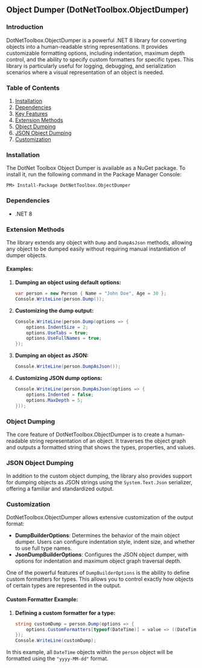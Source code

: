 ## Object Dumper (DotNetToolbox.ObjectDumper)

### Introduction
DotNetToolbox.ObjectDumper is a powerful .NET 8 library for converting objects into a human-readable string representations. It provides customizable formatting options, including indentation, maximum depth control, and the ability to specify custom formatters for specific types.
This library is particularly useful for logging, debugging, and serialization scenarios where a visual representation of an object is needed.

### Table of Contents
1. [Installation](#installation)
2. [Dependencies](#dependencies)
3. [Key Features](#key-features)
4. [Extension Methods](#extension-methods)
5. [Object Dumping](#object-dumping)
6. [JSON Object Dumping](#json-object-dumping)
7. [Customization](#customization)

### Installation
The DotNet Toolbox Object Dumper is available as a NuGet package. To install it, run the following command in the Package Manager Console:

```shell
PM> Install-Package DotNetToolbox.ObjectDumper
```

### Dependencies
- .NET 8

### Extension Methods
The library extends any object with `Dump` and `DumpAsJson` methods, allowing any object to be dumped easily without requiring manual instantiation of dumper objects.

#### Examples:
1. **Dumping an object using default options:**
    ```csharp
    var person = new Person { Name = "John Doe", Age = 30 };
    Console.WriteLine(person.Dump());
    ```

2. **Customizing the dump output:**
    ```csharp
    Console.WriteLine(person.Dump(options => {
        options.IndentSize = 2;
        options.UseTabs = true;
        options.UseFullNames = true;
    });
    ```

3. **Dumping an object as JSON:**
    ```csharp
    Console.WriteLine(person.DumpAsJson());
    ```

4. **Customizing JSON dump options:**
    ```csharp
    Console.WriteLine(person.DumpAsJson(options => {
        options.Indented = false;
        options.MaxDepth = 5;
    }));
    ```

### Object Dumping
The core feature of DotNetToolbox.ObjectDumper is to create a human-readable string representation of an object. It traverses the object graph and outputs a formatted string that shows the types, properties, and values.

### JSON Object Dumping
In addition to the custom object dumping, the library also provides support for dumping objects as JSON strings using the `System.Text.Json` serializer, offering a familiar and standardized output.

### Customization
DotNetToolbox.ObjectDumper allows extensive customization of the output format:

- **DumpBuilderOptions**: Determines the behavior of the main object dumper. Users can configure indentation style, indent size, and whether to use full type names.
- **JsonDumpBuilderOptions**: Configures the JSON object dumper, with options for indentation and maximum object graph traversal depth.

One of the powerful features of `DumpBuilderOptions` is the ability to define custom formatters for types. This allows you to control exactly how objects of certain types are represented in the output.

#### Custom Formatter Example:
1. **Defining a custom formatter for a type:**
    ```csharp
    string customDump = person.Dump(options => {
        options.CustomFormatters[typeof(DateTime)] = value => ((DateTime)value).ToString("yyyy-MM-dd");
    });
    Console.WriteLine(customDump);
    ```

In this example, all `DateTime` objects within the `person` object will be formatted using the `"yyyy-MM-dd"` format.

